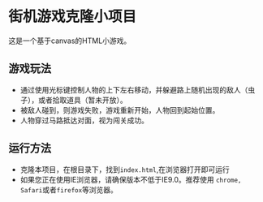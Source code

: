 # 街机游戏克隆小项目
这是一个基于canvas的HTML小游戏。
## 游戏玩法
- 通过使用光标键控制人物的上下左右移动，并躲避路上随机出现的敌人（虫子），或者拾取道具（暂未开放）。
- 被敌人碰到，则游戏失败，游戏重新开始，人物回到起始位置。
- 人物穿过马路抵达对面，视为闯关成功。

## 运行方法
- 克隆本项目，在根目录下，找到`index.html`,在浏览器打开即可运行
- 如果您正在使用IE浏览器，请确保版本不低于IE9.0。推荐使用 `chrome, Safari`或者`firefox`等浏览器。